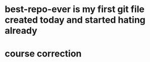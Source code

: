 # best-repo-ever  is my first git file created today and started hating already
# course correction
